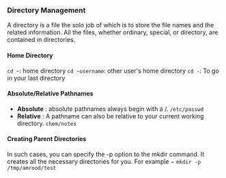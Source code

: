 ### Directory Management
A directory is a file the solo job of which is to store the file names and the related information. All the files, whether ordinary, special, or directory, are contained in directories.

#### Home Directory
`cd ~`: home directory
`cd ~username`: other user's home directory
`cd -`: To go in your last directory

#### Absolute/Relative Pathnames
- **Absolute** : absolute pathnames always begin with a /. `/etc/passwd`
- **Relative** : A pathname can also be relative to your current working directory. `chem/notes`

#### Creating Parent Directories
In such cases, you can specify the -p option to the mkdir command. It creates all the necessary directories for you. For example −
`mkdir -p /tmp/amrood/test`